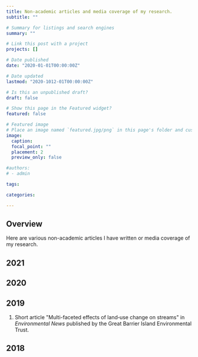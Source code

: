 ```yaml
---
title: Non-academic articles and media coverage of my research.
subtitle: ""

# Summary for listings and search engines
summary: ""

# Link this post with a project
projects: []

# Date published
date: "2020-01-01T00:00:00Z"

# Date updated
lastmod: "2020-1012-01T00:00:00Z"

# Is this an unpublished draft?
draft: false

# Show this page in the Featured widget?
featured: false

# Featured image
# Place an image named `featured.jpg/png` in this page's folder and customize its options here.
image:
  caption: 
  focal_point: ""
  placement: 2
  preview_only: false

#authors:
# - admin

tags:

categories:

---
```


## Overview
Here are various non-academic articles I have written or media coverage of my research.


## 2021


## 2020


## 2019

1. Short article "Multi-faceted effects of land‐use change on streams" in *Environmental News* published by the Great Barrier Island Environmental Trust.


## 2018

